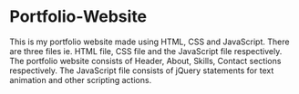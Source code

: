 # Portfolio-Website

This is my portfolio website made using HTML, CSS and JavaScript. There are three files ie. HTML file, CSS file and the JavaScript file respectively. The portfolio website consists of Header, About, Skills, Contact sections respectively. The JavaScript file consists of jQuery statements for text animation and other scripting actions.

